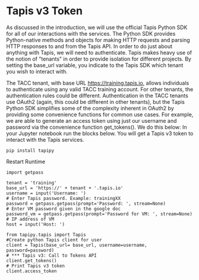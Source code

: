 Tapis v3 Token
===

As discussed in the introduction, we will use the official Tapis Python SDK for all of our interactions with the services. The Python SDK provides Python-native methods and objects for making HTTP requests and parsing HTTP responses to and from the Tapis API.
In order to do just about anything with Tapis, we will need to authenticate. Tapis makes heavy use of the notion of "tenants" in order to provide isolation for different projects. By setting the base_url variable, you indicate to the Tapis SDK which tenant you wish to interact with.

The TACC tenant, with base URL https://training.tapis.io, allows individuals to authenticate using any valid TACC training account. For other tenants, the authentication rules could be different.
Authentication in the TACC tenants use OAuth2 (again, this could be different in other tenants), but the Tapis Python SDK simplifies some of the complexity inherent in OAuth2 by providing some convenience functions for common use cases. For example, we are able to generate an access token using just our username and password via the convenience function get_tokens(). We do this below:
In your Jupyter notebook run the blocks below. You will get a Tapis v3 token to interact with the Tapis services.

```
pip install tapipy
```
Restart Runtime

```
import getpass

tenant = 'training'
base_url = 'https://' + tenant + '.tapis.io'
username = input('Username: ')
# Enter Tapis password. Example: trainingXX
password = getpass.getpass(prompt='Password: ', stream=None)
# Enter VM password given in the google doc
password_vm = getpass.getpass(prompt='Password for VM: ', stream=None)
# IP address of VM 
host = input('Host: ')
```

```
from tapipy.tapis import Tapis
#Create python Tapis client for user
client = Tapis(base_url= base_url, username=username, password=password)
# *** Tapis v3: Call to Tokens API
client.get_tokens()
# Print Tapis v3 token
client.access_token
```
